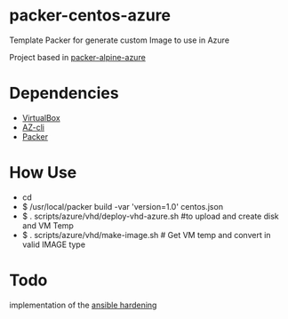 # packer-centos-azure
Template Packer for generate custom Image to use in Azure

Project based in [packer-alpine-azure](https://github.com/tomconte/packer-alpine-azure)

# Dependencies
 * [VirtualBox](https://www.virtualbox.org/wiki/Downloads)
 * [AZ-cli](https://docs.microsoft.com/pt-br/cli/azure/install-azure-cli?view=azure-cli-latest)
 * [Packer](https://www.packer.io/downloads.html)

# How Use

- cd <path-to-clone>
- $ /usr/local/packer build -var 'version=1.0' centos.json
- $ . scripts/azure/vhd/deploy-vhd-azure.sh #to upload and create disk and VM Temp
- $ . scripts/azure/vhd/make-image.sh # Get VM temp and convert in valid IMAGE type

# Todo
implementation of the [ansible hardening](https://github.com/openstack/ansible-hardening)

